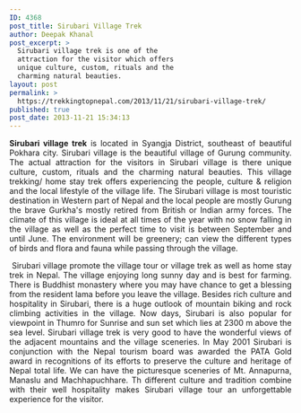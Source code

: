 ```yaml
---
ID: 4368
post_title: Sirubari Village Trek
author: Deepak Khanal
post_excerpt: >
  Sirubari village trek is one of the
  attraction for the visitor which offers
  unique culture, custom, rituals and the
  charming natural beauties.
layout: post
permalink: >
  https://trekkingtopnepal.com/2013/11/21/sirubari-village-trek/
published: true
post_date: 2013-11-21 15:34:13
---
```

<p style="text-align: justify;"><strong>Sirubari village trek</strong> is located in Syangja District, southeast of beautiful Pokhara city. Sirubari village is the beautiful village of Gurung community. The actual attraction for the visitors in Sirubari village is there unique culture, custom, rituals and the charming natural beauties. This village trekking/ home stay trek offers experiencing the people, culture &amp; religion and the local lifestyle of the village life. The Sirubari village is most touristic destination in Western part of Nepal and the local people are mostly Gurung the brave Gurkha's mostly retired from British or Indian army forces. The climate of this village is ideal at all times of the year with no snow falling in the village as well as the perfect time to visit is between September and until June. The environment will be greenery; can view the different types of birds and flora and fauna while passing through the village.</p>
<p style="text-align: justify;"> Sirubari village promote the village tour or village trek as well as home stay trek in Nepal. The village enjoying long sunny day and is best for farming. There is Buddhist monastery where you may have chance to get a blessing from the resident lama before you leave the village. Besides rich culture and hospitality in Sirubari, there is a huge outlook of mountain biking and rock climbing activities in the village. Now days, Sirubari is also popular for viewpoint in Thumro for Sunrise and sun set which lies at 2300 m above the sea level. Sirubari village trek is very good to have the wonderful views of the adjacent mountains and the village sceneries. In May 2001 Sirubari is conjunction with the Nepal tourism board was awarded the PATA Gold award in recognitions of its efforts to preserve the culture and heritage of Nepal total life. We can have the picturesque sceneries of Mt. Annapurna, Manaslu and Machhapuchhare. Th different culture and tradition combine with their well hospitality makes Sirubari village tour an unforgettable experience for the visitor.</p>
<p style="text-align: justify;"></p>
